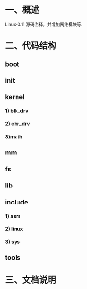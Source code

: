 # 一、概述
Linux-0.11 源码注释，并增加网络模块等.


# 二、代码结构

## boot

## init

## kernel
 ### 1) blk_drv
 
 ### 2) chr_drv
 
 ### 3)math

## mm

## fs

## lib

## include
 
 ### 1) asm
 
 ### 2) linux
 
 ### 3) sys
 
## tools

# 三、文档说明



